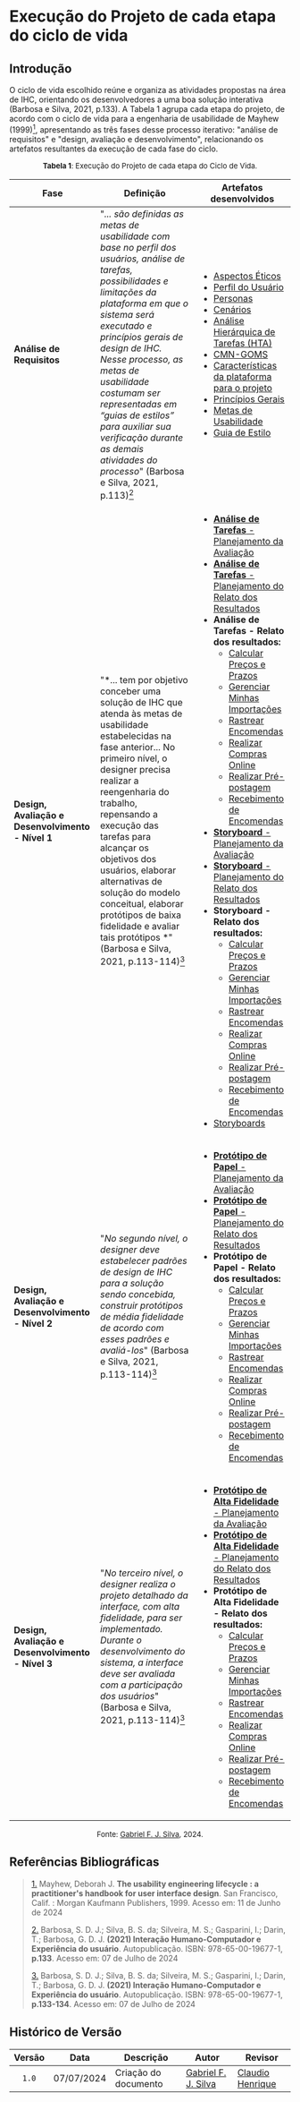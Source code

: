 # Execução do Projeto de cada etapa do ciclo de vida

## Introdução

O ciclo de vida escolhido reúne e organiza as atividades propostas na área de IHC, orientando os desenvolvedores a uma boa solução interativa (Barbosa e Silva, 2021, p.133). A Tabela 1 agrupa cada etapa do projeto, de acordo com o ciclo de vida para a engenharia de usabilidade de Mayhew (1999)<a id="anchor_1" href="#REF1"><sup>1</sup></a>, apresentando as três fases desse processo iterativo: "análise de requisitos" e "design, avaliação e desenvolvimento", relacionando os artefatos resultantes da execução de cada fase do ciclo.

<center>

<font size="2"><p style="text-align: center">**Tabela 1**: Execução do Projeto de cada etapa do Ciclo de Vida.</p></font>

| Fase | Definição  | Artefatos desenvolvidos |
| ---- | ---------- | ----------------------- |
| **Análise de Requisitos** |  "*... são definidas as metas de usabilidade com base no perfil dos usuários, análise de tarefas, possibilidades e limitações da plataforma em que o sistema será executado e princípios gerais de design de IHC. Nesse processo, as metas de usabilidade costumam ser representadas em “guias de estilos” para auxiliar sua verificação durante as demais atividades do processo*" (Barbosa e Silva, 2021, p.113)<a id="anchor_2" href="#REF2"><sup>2</sup></a> | <ul> <li> [Aspectos Éticos](https://interacao-humano-computador.github.io/2024.1-Correios/analise_de_requisitos/aspectos-eticos/) </li> <li> [Perfil do Usuário](https://interacao-humano-computador.github.io/2024.1-Correios/analise_de_requisitos/perfil_de_usuario/perfil_de_usuario/) </li> <li> [Personas](https://interacao-humano-computador.github.io/2024.1-Correios/analise_de_requisitos/personas/) </li> <li> [Cenários](https://interacao-humano-computador.github.io/2024.1-Correios/analise_de_requisitos/cenarios/) </li> <li> [Análise Hierárquica de Tarefas (HTA)](https://interacao-humano-computador.github.io/2024.1-Correios/analise_de_requisitos/analise_tarefas/hta/) </li> <li> [CMN-GOMS](https://interacao-humano-computador.github.io/2024.1-Correios/analise_de_requisitos/analise_tarefas/cmn_goms/) </li> <li> [Características da plataforma para o projeto](https://interacao-humano-computador.github.io/2024.1-Correios/analise_de_requisitos2/caracteristicas-da-plataforma/) </li> <li> [Princípios Gerais](https://interacao-humano-computador.github.io/2024.1-Correios/analise_de_requisitos2/principios_gerais/) </li> <li> [Metas de Usabilidade](https://interacao-humano-computador.github.io/2024.1-Correios/analise_de_requisitos2/metas-usabilidade/) </li> <li> [Guia de Estilo](https://interacao-humano-computador.github.io/2024.1-Correios/analise_de_requisitos2/guia_de_estilo/) </li> </ul> |
| **Design, Avaliação e Desenvolvimento - Nível 1** | "*... tem por objetivo conceber uma solução de IHC que atenda às metas de usabilidade estabelecidas na fase anterior... No primeiro nível, o designer precisa realizar a reengenharia do trabalho, repensando a execução das tarefas para alcançar os objetivos dos usuários, elaborar alternativas de solução do modelo conceitual, elaborar protótipos de baixa fidelidade e avaliar tais protótipos *"(Barbosa e Silva, 2021, p.113-114)<a id="anchor_3" href="#REF3"><sup>3</sup></a> | <ul> <li> [**Análise de Tarefas** - Planejamento da Avaliação](https://interacao-humano-computador.github.io/2024.1-Correios/design_avaliacao/nivel_1/analise_de_tarefas/planejamento-analise-tarefas/) </li> <li> [**Análise de Tarefas** - Planejamento do Relato dos Resultados](https://interacao-humano-computador.github.io/2024.1-Correios/design_avaliacao/nivel_1/analise_de_tarefas/planejamento_relato_resultados_analise_de_tarefas/) </li> <li> **Análise de Tarefas - Relato dos resultados:** <ul> <li> [Calcular Preços e Prazos](https://interacao-humano-computador.github.io/2024.1-Correios/design_avaliacao/nivel_1/analise_de_tarefas/relato-resultados/preco-prazos/) </li> <li> [Gerenciar Minhas Importações](https://interacao-humano-computador.github.io/2024.1-Correios/design_avaliacao/nivel_1/analise_de_tarefas/relato-resultados/gerenciar-importacoes/) </li> <li> [Rastrear Encomendas](https://interacao-humano-computador.github.io/2024.1-Correios/design_avaliacao/nivel_1/analise_de_tarefas/relato-resultados/rastrear-encomendas/) </li> <li> [Realizar Compras Online](https://interacao-humano-computador.github.io/2024.1-Correios/design_avaliacao/nivel_1/analise_de_tarefas/relato-resultados/loja-online/) </li> <li> [Realizar Pré-postagem](https://interacao-humano-computador.github.io/2024.1-Correios/design_avaliacao/nivel_1/analise_de_tarefas/relato-resultados/pre-postagem/) </li> <li> [Recebimento de Encomendas](https://interacao-humano-computador.github.io/2024.1-Correios/design_avaliacao/nivel_1/analise_de_tarefas/relato-resultados/receber-encomenda/) </li>  </ul> </li> <li> [**Storyboard** - Planejamento da Avaliação](https://interacao-humano-computador.github.io/2024.1-Correios/design_avaliacao/nivel_1/analise_dos_storyboards/planej_storyboard/) </li> <li> [**Storyboard** - Planejamento do Relato dos Resultados](https://interacao-humano-computador.github.io/2024.1-Correios/design_avaliacao/nivel_1/analise_dos_storyboards/planejamento-relato-storyboard/) </li> <li> **Storyboard - Relato dos resultados:** <ul> <li> [Calcular Preços e Prazos](https://interacao-humano-computador.github.io/2024.1-Correios/design_avaliacao/nivel_1/analise_dos_storyboards/Relatos_StoryBoards/Relato_calculo_de_pre%C3%A7os/) </li> <li> [Gerenciar Minhas Importações](https://interacao-humano-computador.github.io/2024.1-Correios/design_avaliacao/nivel_1/analise_dos_storyboards/Relatos_StoryBoards/Relato_minhas_importacoes/) </li>  <li> [Rastrear Encomendas](https://interacao-humano-computador.github.io/2024.1-Correios/design_avaliacao/nivel_1/analise_dos_storyboards/Relatos_StoryBoards/Relato_rastreamento_encomendas/) </li> </li> <li> [Realizar Compras Online](https://interacao-humano-computador.github.io/2024.1-Correios/design_avaliacao/nivel_1/analise_dos_storyboards/Relatos_StoryBoards/Relato_loja_online/) </li> <li> [Realizar Pré-postagem](https://interacao-humano-computador.github.io/2024.1-Correios/design_avaliacao/nivel_1/analise_dos_storyboards/Relatos_StoryBoards/Relato_pre_postagem/) </li> <li> [Recebimento de Encomendas](https://interacao-humano-computador.github.io/2024.1-Correios/design_avaliacao/nivel_1/analise_dos_storyboards/Relatos_StoryBoards/Relato_receber_encomendas/) </li> </ul> <li> [Storyboards](https://interacao-humano-computador.github.io/2024.1-Correios/design_avaliacao/storyboards/) </li> </ul> |
| **Design, Avaliação e Desenvolvimento - Nível 2** | "*No segundo nível, o designer deve estabelecer padrões de design de IHC para a solução sendo concebida, construir protótipos de média fidelidade de acordo com esses padrões e avaliá-los*" (Barbosa e Silva, 2021, p.113-114)<a id="anchor_3" href="#REF3"><sup>3</sup></a> | <ul> <li> [**Protótipo de Papel** - Planejamento da Avaliação](https://interacao-humano-computador.github.io/2024.1-Correios/design_avaliacao/nivel_2/prototipo_de_papel/planejamento_avaliacao/) </li> <li> [**Protótipo de Papel** - Planejamento do Relato dos Resultados](https://interacao-humano-computador.github.io/2024.1-Correios/design_avaliacao/nivel_2/prototipo_de_papel/planejamento_relato_resultados/) </li> <li> **Protótipo de Papel - Relato dos resultados:** <ul> <li> [Calcular Preços e Prazos](https://interacao-humano-computador.github.io/2024.1-Correios/design_avaliacao/nivel_2/relato-resultados/preco-prazos/) </li> <li> [Gerenciar Minhas Importações](https://interacao-humano-computador.github.io/2024.1-Correios/design_avaliacao/nivel_2/relato-resultados/gerenciar-importacoes/) </li>  <li> [Rastrear Encomendas](https://interacao-humano-computador.github.io/2024.1-Correios/design_avaliacao/nivel_2/relato-resultados/rastrear-encomendas/) </li> </li> <li> [Realizar Compras Online](https://interacao-humano-computador.github.io/2024.1-Correios/design_avaliacao/nivel_2/relato-resultados/loja-online/) </li> <li> [Realizar Pré-postagem](https://interacao-humano-computador.github.io/2024.1-Correios/design_avaliacao/nivel_2/relato-resultados/pre-postagem/) </li> <li> [Recebimento de Encomendas](https://interacao-humano-computador.github.io/2024.1-Correios/design_avaliacao/nivel_2/relato-resultados/receber-encomenda/) </li> </ul> |
| **Design, Avaliação e Desenvolvimento - Nível 3** | "*No terceiro nível, o designer realiza o projeto detalhado da interface, com alta fidelidade, para ser implementado. Durante o desenvolvimento do sistema, a interface deve ser avaliada com a participação dos usuários*"(Barbosa e Silva, 2021, p.113-114)<a id="anchor_3" href="#REF3"><sup>3</sup></a> | <ul> <li> [**Protótipo de Alta Fidelidade** - Planejamento da Avaliação](https://interacao-humano-computador.github.io/2024.1-Correios/design_avaliacao/nivel_3/prototipo_alta_fidelidade/planejamento_da_avaliacao/) </li> <li> [**Protótipo de Alta Fidelidade** - Planejamento do Relato dos Resultados](https://interacao-humano-computador.github.io/2024.1-Correios/design_avaliacao/nivel_3/prototipo_alta_fidelidade/planejamento_do_relato/) </li> <li> **Protótipo de Alta Fidelidade - Relato dos resultados:** <ul> <li> [Calcular Preços e Prazos](https://interacao-humano-computador.github.io/2024.1-Correios/design_avaliacao/nivel_3/prototipo_alta_fidelidade/relato-dos-resultados/precos-prazos/) </li> <li> [Gerenciar Minhas Importações](https://interacao-humano-computador.github.io/2024.1-Correios/design_avaliacao/nivel_3/prototipo_alta_fidelidade/relato-dos-resultados/importacoes/) </li>  <li> [Rastrear Encomendas](https://interacao-humano-computador.github.io/2024.1-Correios/design_avaliacao/nivel_3/prototipo_alta_fidelidade/relato-dos-resultados/rastreamento-encomendas/) </li> </li> <li> [Realizar Compras Online](https://interacao-humano-computador.github.io/2024.1-Correios/design_avaliacao/nivel_3/prototipo_alta_fidelidade/relato-dos-resultados/loja-online/) </li> <li> [Realizar Pré-postagem](https://interacao-humano-computador.github.io/2024.1-Correios/design_avaliacao/nivel_3/prototipo_alta_fidelidade/relato-dos-resultados/pre-postagem/) </li> <li> [Recebimento de Encomendas](https://interacao-humano-computador.github.io/2024.1-Correios/design_avaliacao/nivel_3/prototipo_alta_fidelidade/relato-dos-resultados/recebimento-de-encomendas/) </li> </ul> |


</center>

<font size="2"><p style="text-align: center">Fonte: [Gabriel F. J. Silva](https://github.com/MMcLovin), 2024.</p></font>

## Referências Bibliográficas

> <a id="REF1" href="#anchor_1">1.</a> Mayhew, Deborah J. **The usability engineering lifecycle : a practitioner's handbook for user interface design**. San Francisco, Calif. : Morgan Kaufmann Publishers, 1999. Acesso em: 11 de Junho de 2024 
>
> <a id="REF2" href="#anchor_2">2.</a> Barbosa, S. D. J.; Silva, B. S. da; Silveira, M. S.; Gasparini, I.; Darin, T.; Barbosa, G. D. J. **(2021) Interação Humano-Computador e Experiência do usuário**. Autopublicação. ISBN: 978-65-00-19677-1, **p.133**. Acesso em: 07 de Julho de 2024
> 
> <a id="REF3" href="#anchor_3">3.</a> Barbosa, S. D. J.; Silva, B. S. da; Silveira, M. S.; Gasparini, I.; Darin, T.; Barbosa, G. D. J. **(2021) Interação Humano-Computador e Experiência do usuário**. Autopublicação. ISBN: 978-65-00-19677-1, **p.133-134**. Acesso em: 07 de Julho de 2024
>

## Histórico de Versão

| Versão | Data | Descrição | Autor | Revisor |
| :----: | :--: | --------- | ----- | ------- | 
| `1.0`  | 07/07/2024 | Criação do documento | [Gabriel F. J. Silva][GabrielFGH]  | [Claudio Henrique][ClaudioGH]   |

[ClaudioGH]: https://github.com/claudiohsc
[EliasGH]: https://github.com/EliasOliver21
[GabrielBGH]: https://github.com/Bertolazi
[GabrielFGH]: https://github.com/MMcLovin
[PabloGH]: https://github.com/pabloheika
[RicardoGH]: https://www.github.com/avmricardo

